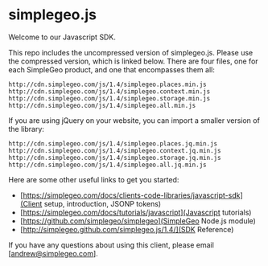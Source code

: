 # simplegeo.js

Welcome to our Javascript SDK.

This repo includes the uncompressed version of simplegeo.js. Please use the compressed version, which is linked below. There are four files, one for each SimpleGeo product, and one that encompasses them all:

    http://cdn.simplegeo.com/js/1.4/simplegeo.places.min.js
    http://cdn.simplegeo.com/js/1.4/simplegeo.context.min.js
    http://cdn.simplegeo.com/js/1.4/simplegeo.storage.min.js
    http://cdn.simplegeo.com/js/1.4/simplegeo.all.min.js

If you are using jQuery on your website, you can import a smaller version of the library:

    http://cdn.simplegeo.com/js/1.4/simplegeo.places.jq.min.js
    http://cdn.simplegeo.com/js/1.4/simplegeo.context.jq.min.js
    http://cdn.simplegeo.com/js/1.4/simplegeo.storage.jq.min.js
    http://cdn.simplegeo.com/js/1.4/simplegeo.all.jq.min.js

Here are some other useful links to get you started:

* [https://simplegeo.com/docs/clients-code-libraries/javascript-sdk](Client setup, introduction, JSONP tokens)
* [https://simplegeo.com/docs/tutorials/javascript](Javascript tutorials)
* [https://github.com/simplegeo/simplegeo](SimpleGeo Node.js module)
* [http://simplegeo.github.com/simplegeo.js/1.4/](SDK Reference)

If you have any questions about using this client, please email [andrew@simplegeo.com].
